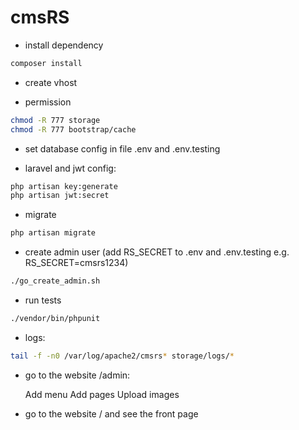 # cmsRS


* install dependency

```bash
composer install
```

* create vhost

* permission

```bash
chmod -R 777 storage
chmod -R 777 bootstrap/cache
```

* set database config in file .env and .env.testing

* laravel and jwt config:

```bash
php artisan key:generate
php artisan jwt:secret
```

* migrate

```bash
php artisan migrate
```

* create admin user (add RS_SECRET to .env and .env.testing e.g. RS_SECRET=cmsrs1234)

```bash
./go_create_admin.sh
```

* run tests

```bash
./vendor/bin/phpunit
```

* logs:

```bash
tail -f -n0 /var/log/apache2/cmsrs* storage/logs/*
```

* go to the website /admin:

    Add menu
    Add pages
    Upload images

* go to the website /
  and see the front page

